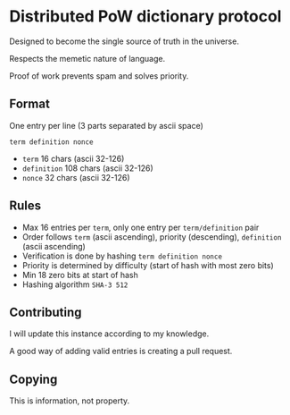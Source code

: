 # Distributed PoW dictionary protocol

Designed to become the single source of truth in the universe.

Respects the memetic nature of language.

Proof of work prevents spam and solves priority.

## Format
One entry per line (3 parts separated by ascii space)

`term definition nonce`
- `term` 16 chars (ascii 32-126)
- `definition` 108 chars (ascii 32-126)
- `nonce` 32 chars (ascii 32-126)

## Rules
- Max 16 entries per `term`, only one entry per `term/definition` pair
- Order follows `term` (ascii ascending), priority (descending), `definition` (ascii ascending)
- Verification is done by hashing `term definition nonce`
- Priority is determined by difficulty (start of hash with most zero bits)
- Min 18 zero bits at start of hash
- Hashing algorithm `SHA-3 512`

## Contributing
I will update this instance according to my knowledge.

A good way of adding valid entries is creating a pull request.

## Copying
This is information, not property.
